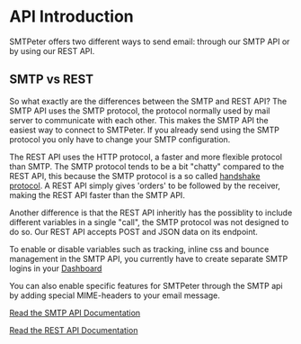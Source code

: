 # API Introduction

SMTPeter offers two different ways to send email: through our SMTP API or
by using our REST API. 

## SMTP vs REST

So what exactly are the differences between the SMTP and REST API? The SMTP API uses the 
SMTP protocol, the protocol normally used by mail server to communicate with each other. This 
makes the SMTP API the easiest way to connect to SMTPeter. If you already send using the SMTP 
protocol you only have to change your SMTP configuration. 

The REST API uses the HTTP protocol, a faster and more flexible protocol than SMTP. The 
SMTP protocol tends to be a bit "chatty" compared to the REST API, this because 
the SMTP protocol is a so called [handshake protocol](https://en.wikipedia.org/wiki/Handshaking "Handshaking Wiki"). 
A REST API simply gives 'orders' to be followed by the receiver, making the REST API faster than the SMTP API. 

Another difference is that the REST API inheritly has the possiblity to include different variables 
in a single "call", the SMTP protocol was not designed to do so. Our REST API accepts POST and JSON data 
on its endpoint. 

To enable or disable variables such as tracking, inline css and bounce management in the SMTP API, you currently 
have to create separate SMTP logins in your [Dashboard](copernica-docs:SMTPeter/Dashboard/smtp-credentials "SMTP credentials dashboard documentation") 


You can also enable specific features for SMTPeter through the SMTP api by adding 
special MIME-headers to your email message.

[Read the SMTP API Documentation](copernica-docs:SMTPeter/api-documentation/smtp-api "SMTP API documentation")

[Read the REST API Documentation](copernica-docs:SMTPeter/api-documentation/rest-api "REST API documentation")

<!---
## Which API should I use? 

@todo
-->
